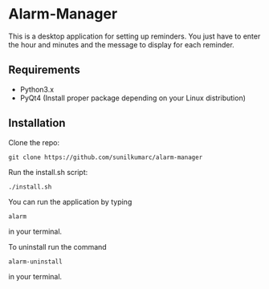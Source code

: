 Alarm-Manager
==========

This is a desktop application for setting up reminders. You just have to enter the hour and minutes and the message to display for each reminder.

Requirements
----------------
 * Python3.x
 * PyQt4 (Install proper package depending on your Linux distribution)

Installation
-------------
Clone the repo:

    git clone https://github.com/sunilkumarc/alarm-manager

Run the install.sh script:

    ./install.sh

You can run the application by typing

    alarm
in your terminal.

To uninstall run the command

    alarm-uninstall
in your terminal.

